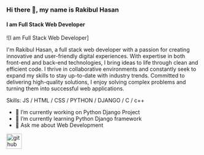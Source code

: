 ### Hi there 👋, my name is Rakibul Hasan
#### I am Full Stack Web Developer
![I am Full Stack Web Developer]

I'm Rakibul Hasan, a full stack web developer with a passion for creating innovative and user-friendly digital experiences. With expertise in both front-end and back-end technologies, I bring ideas to life through clean and efficient code. I thrive in collaborative environments and constantly seek to expand my skills to stay up-to-date with industry trends. Committed to delivering high-quality solutions, I enjoy solving complex problems and turning them into successful web applications.

Skills:  JS / HTML / CSS / PYTHON / DJANGO / C / c++

- 🔭 I’m currently working on Python Django Project 
- 🌱 I’m currently learning Python Django framework  
- 💬 Ask me about Web Development  


[<img src='https://cdn.jsdelivr.net/npm/simple-icons@3.0.1/icons/github.svg' alt='github' height='40'>](https://github.com/rakibul23n28)  







